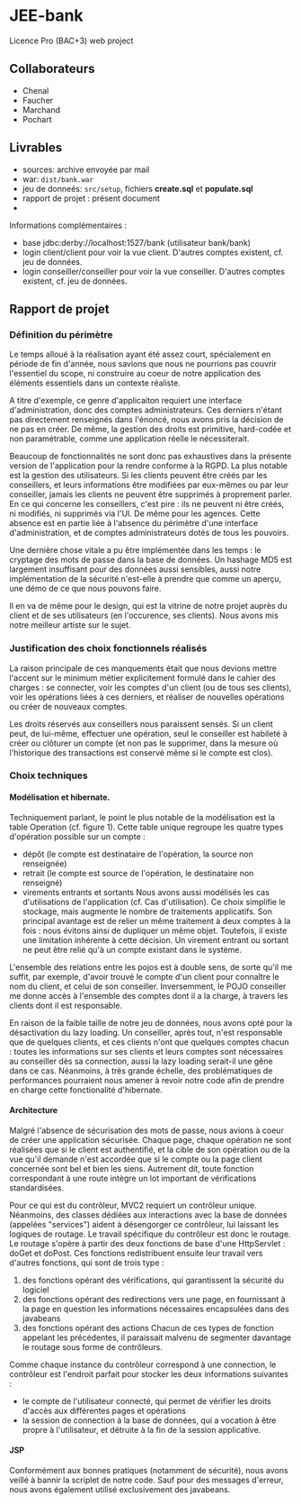 # JEE-bank
Licence Pro (BAC+3) web project

## Collaborateurs

- Chenal
- Faucher
- Marchand
- Pochart

## Livrables

- sources: archive envoyée par mail
- war: `dist/bank.war`
- jeu de donneés: `src/setup`, fichiers **create.sql** et **populate.sql**
- rapport de projet : présent document
- 

Informations complémentaires :

- base jdbc:derby://localhost:1527/bank (utilisateur bank/bank)
- login client/client pour voir la vue client. D'autres comptes existent, cf. jeu de données.
- login conseiller/conseiller pour voir la vue conseiller. D'autres comptes existent, cf. jeu de données.

## Rapport de projet

### Définition du périmètre

Le temps alloué à la réalisation ayant été assez court, spécialement en période de fin d'année, nous savions que nous ne pourrions pas couvrir l'essentiel du scope, ni construire au coeur de notre application des éléments essentiels dans un contexte réaliste.

A titre d'exemple, ce genre d'applicaiton requiert une interface d'administration, donc des comptes administrateurs. Ces derniers n'étant pas directement renseignés dans l'énoncé, nous avons pris la décision de ne pas en créer. De même, la gestion des droits est primitive, hard-codée et non paramétrable, comme une application réelle le nécessiterait.

Beaucoup de fonctionnalités ne sont donc pas exhaustives dans la présente version de l'application pour la rendre conforme à la RGPD. La plus notable est la gestion des utilisateurs. Si les clients peuvent être créés par les conseillers, et leurs informations être modifiées par eux-mêmes ou par leur conseiller, jamais les clients ne peuvent être supprimés à proprement parler. En ce qui concerne les conseillers, c'est pire : ils ne peuvent ni être créés, ni modifiés, ni supprimés via l'UI. De même pour les agences. Cette absence est en partie liée à l'absence du périmètre d'une interface d'administration, et de comptes administrateurs dotés de tous les pouvoirs.

Une dernière chose vitale a pu être implémentée dans les temps : le cryptage des mots de passe dans la base de données. Un hashage MD5 est largement insuffisant pour des données aussi sensibles, aussi notre implémentation de la sécurité n'est-elle à prendre que comme un aperçu, une démo de ce que nous pouvons faire.

Il en va de même pour le design, qui est la vitrine de notre projet auprès du client et de ses utilisateurs (en l'occurence, ses clients). Nous avons mis notre meilleur artiste sur le sujet.

### Justification des choix fonctionnels réalisés

La raison principale de ces manquements était que nous devions mettre l'accent sur le minimum métier explicitement formulé dans le cahier des charges : se connecter, voir les comptes d'un client (ou de tous ses clients), voir les opérations liées à ces derniers, et réaliser de nouvelles opérations ou créer de nouveaux comptes.

Les droits réservés aux conseillers nous paraissent sensés. Si un client peut, de lui-même, effectuer une opération, seul le conseiller est habileté à créer ou clôturer un compte (et non pas le supprimer, dans la mesure où l'historique des transactions est conservé même si le compte est clos).

### Choix techniques

#### Modélisation et hibernate.

Techniquement parlant, le point le plus notable de la modélisation est la table Operation (cf. figure 1). Cette table unique regroupe les quatre types d'opération possible sur un compte :
- dépôt (le compte est destinataire de l'opération, la source non renseignée)
- retrait (le compte est source de l'opération, le destinataire non renseigné)
- virements entrants et sortants
Nous avons aussi modélisés les cas d'utilisations de l'application (cf. Cas d'utilisation).
Ce choix simplifie le stockage, mais augmente le nombre de traitements applicatifs. Son principal avantage est de relier un même traitement à deux comptes à la fois : nous évitons ainsi de dupliquer un même objet. Toutefois, il existe une limitation inhérente à cette décision. Un virement entrant ou sortant ne peut être relié qu'à un compte existant dans le système.

L'ensemble des relations entre les pojos est à double sens, de sorte qu'il me suffit, par exemple, d'avoir trouvé le compte d'un client pour connaître le nom du client, et celui de son conseiller. Inversemment, le POJO conseiller me donne accès à l'ensemble des comptes dont il a la charge, à travers les clients dont il est responsable.

En raison de la faible taille de notre jeu de données, nous avons opté pour la désactivation du lazy loading. Un conseiller, après tout, n'est responsable que de quelques clients, et ces clients n'ont que quelques comptes chacun : toutes les informations sur ses clients et leurs comptes sont nécessaires au conseiller dès sa connection, aussi la lazy loading serait-il une gêne dans ce cas. Néanmoins, à très grande échelle, des problématiques de performances pourraient nous amener à revoir notre code afin de prendre en charge cette fonctionalité d'hibernate.

#### Architecture

Malgré l'absence de sécurisation des mots de passe, nous avions à coeur de créer une application sécurisée. Chaque page, chaque opération ne sont réalisées que si le client est authentifié, et la cible de son opération ou de la vue qu'il demande n'est accordée que si le compte ou la page client concernée sont bel et bien les siens. Autrement dit, toute fonction correspondant à une route intègre un lot important de vérifications standardisées.

Pour ce qui est du contrôleur, MVC2 requiert un contrôleur unique. Néanmoins, des classes dédiées aux interactions avec la base de données (appelées "services") aident à désengorger ce contrôleur, lui laissant les logiques de routage. Le travail spécifique du contrôleur est donc le routage. Le routage s'opère à partir des deux fonctions de base d'une HttpServlet : doGet et doPost. Ces fonctions redistribuent ensuite leur travail vers d'autres fonctions, qui sont de trois type :
1. des fonctions opérant des vérifications, qui garantissent la sécurité du logiciel
2. des fonctions opérant des redirections vers une page, en fournissant à la page en question les informations nécessaires encapsulées dans des javabeans
3. des fonctions opérant des actions
Chacun de ces types de fonction appelant les précédentes, il paraissait malvenu de segmenter davantage le routage sous forme de contrôleurs.

Comme chaque instance du contrôleur correspond à une connection, le contrôleur est l'endroit parfait pour stocker les deux informations suivantes :
- le compte de l'utilisateur connecté, qui permet de vérifier les droits d'accès aux différentes pages et opérations
- la session de connection à la base de données, qui a vocation à être propre à l'utilisateur, et détruite à la fin de la session applicative.

#### JSP

Conformément aux bonnes pratiques (notamment de sécurité), nous avons veillé à bannir la scriplet de notre code. Sauf pour des messages d'erreur, nous avons également utilisé exclusivement des javabeans.